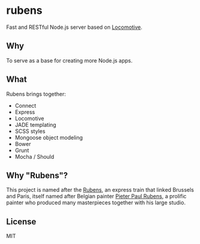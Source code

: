 rubens
======

Fast and RESTful Node.js server based on [Locomotive](https://github.com/jaredhanson/locomotive).

## Why

To serve as a base for creating more Node.js apps.

## What

Rubens brings together:

* Connect
* Express
* Locomotive
* JADE templating
* SCSS styles
* Mongoose object modeling
* Bower
* Grunt
* Mocha / Should

## Why "Rubens"?

This project is named after the [Rubens][1], an express train that linked Brussels and Paris, itself named after Belgian painter [Pieter Paul Rubens][2], a prolific painter who produced many masterpieces together with his large studio.

[1]: http://en.wikipedia.org/wiki/Rubens_(train)
[2]: http://en.wikipedia.org/wiki/Peter_Paul_Rubens

## License

MIT 
